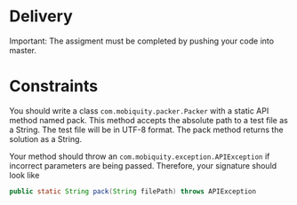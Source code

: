 # Delivery
Important: The assigment must be completed by pushing your code into master.

# Constraints

You should write a class `com.mobiquity.packer.Packer` with a static API method named pack. This method accepts the absolute path to a test file as a String. The test file will be in UTF-8 format. The pack method returns the solution as a String.

Your method should throw an `com.mobiquity.exception.APIException` if incorrect parameters are being passed.  Therefore, your signature should look like 

```java
public static String pack(String filePath) throws APIException
```
